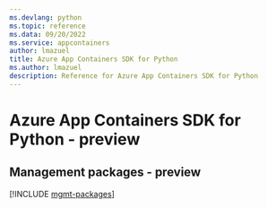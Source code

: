 ```yaml
---
ms.devlang: python
ms.topic: reference
ms.data: 09/20/2022
ms.service: appcontainers
author: lmazuel
title: Azure App Containers SDK for Python
ms.author: lmazuel
description: Reference for Azure App Containers SDK for Python
---
```

# Azure App Containers SDK for Python - preview

## Management packages - preview
[!INCLUDE [mgmt-packages](app-containers-mgmt-index.md)]